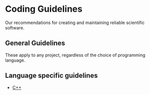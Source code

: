 # Coding Guidelines
Our recommendations for creating and maintaining reliable scientific software.

## General Guidelines
These apply to any project, regardless of the choice of programming language.

## Language specific guidelines

- [C++](cpp/README.md)